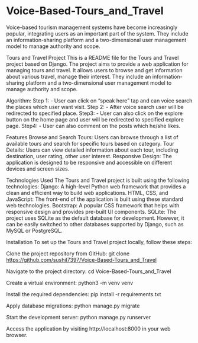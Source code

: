 # Voice-Based-Tours_and_Travel
Voice-based tourism management systems have become increasingly popular, integrating users as an important part of the system. They include an information-sharing platform and a two-dimensional user management model to manage authority and scope.

Tours and Travel Project
This is a README file for the Tours and Travel project based on Django. The project aims to provide a web application for managing tours and travel. It allows users to browse and get information about various travel, manage their interest. They include an information-sharing platform and a two-dimensional user management model to manage authority and scope.

Algorithm:
Step 1: - User can click on “speak here” tap and can voice search the places which user want visit.
Step 2: - After voice search user will be redirected to specified place.
Step3: - User can also click on the explore button on the home page and user will be redirected to specified explore page.
Step4: - User can also comment on the posts which he/she likes.

Features
Browse and Search Tours: Users can browse through a list of available tours and search for specific tours based on category.
Tour Details: Users can view detailed information about each tour, including destination, user rating, other user interest.
Responsive Design: The application is designed to be responsive and accessible on different devices and screen sizes.

Technologies Used
The Tours and Travel project is built using the following technologies:
Django: A high-level Python web framework that provides a clean and efficient way to build web applications.
HTML, CSS, and JavaScript: The front-end of the application is built using these standard web technologies.
Bootstrap: A popular CSS framework that helps with responsive design and provides pre-built UI components.
SQLite: The project uses SQLite as the default database for development. However, it can be easily switched to other databases supported by Django, such as MySQL or PostgreSQL.

Installation
To set up the Tours and Travel project locally, follow these steps:

Clone the project repository from GitHub:
git clone https://github.com/sushil7397/Voice-Based-Tours_and_Travel

Navigate to the project directory:
cd Voice-Based-Tours_and_Travel

Create a virtual environment:
python3 -m venv venv

Install the required dependencies:
pip install -r requirements.txt

Apply database migrations:
python manage.py migrate

Start the development server:
python manage.py runserver

Access the application by visiting http://localhost:8000 in your web browser.
